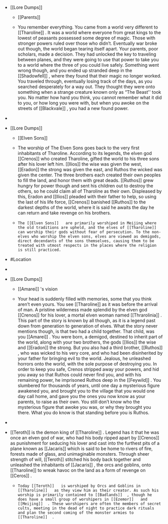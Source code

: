 
 - [[Lore Dumps]] 
	 - [[Parents]] 
	 - You remember everything. You came from a world very different to [[Tharoline]]  . It was a world where everyone from great kings to the lowest of peasants possessed some degree of magic. Those with stronger powers ruled over those who didn’t. Eventually war broke out though, the world began tearing itself apart. Your parents, poor scholars, made a decision. They had unlocked the key to traveling between planes, and they were going to use that power to take you to a world where the three of you could live safely. Something went wrong though, and you ended up stranded deep in the [[Shadowfell]] , where they found that their magic no longer worked. You traveled through, eventually losing track of the days, as you searched desperately for a way out. They thought they were onto something when a strange creature known only as “The Beast'' took you. No matter how hard you think, you cannot remember what it did to you, or how long you were with, but when you awoke on the streets of [[Blackvale]] , you had a new found power.
 - 
 - [[Lore Dumps]] 
	 - [[Elven Sons]] 
	 - The worship of The Elven Sons goes back to the very first inhabitants of Tharoline. According to its legends, the elven god [[Crenos]]  who created Tharoline, gifted the world to his three sons after his lover left him. [[Ilios]]   the wise was given the west, [[Eradon]]  the strong was given the east, and Ruthos the wicked was given the center. The three brothers each created their own peoples to fill the land, and honor them with great deads. [[Ruthos]]  grew hungry for power though and sent his children out to destroy the others, so he could claim all of Tharoline as their own. Displeased by this, Eradon and [[Ilios]]  pleaded with their father to help, so using the last of his life force, [[Crenos]]  banished [[Ruthos]]  to the darkest depths of the world, where it is said he awaits the day he can return and take revenge on his brothers.
	 -     The [[Elven Sons]]   are primarily worshiped in Meijing where the old traditions are upheld, and the elves of [[Tharoline]]  can worship their gods without fear of persecution. To the non-elves who worship the elven sons, elves are viewed as demigods, direct decendants of the sons themselves, causing them to be treated with utmost respects in the places where the religion is still practiced.
 - #Location

 - 
 - [[Lore Dumps]] 
	 - [[Amarei]]  's vision
	 - Your head is suddenly filled with memories, some that you think aren’t even yours. You see [[Tharoline]]   as it was before the arrival of man. A pristine wilderness made splendid by the elven god [[Crenos]]   for his lover, a mortal elven woman named [[Thrarolinia]]  . This part of the story is known by all though, as it is a legend past down from generation to generation of elves. What the story never mentions though, is that two had a child together. That child, was you [[Amarei]]  . You were born, a demigod, destined to inherit part of the world, along with your two brothers, the gods [[Ilios]]   the wise and [[Eradon]]   the strong. But you also had a third brother, [[Ruthos]]  , who was wicked to his very core, and who had been disinherited by your father for bringing evil to the world. Jealous, he unleashed horrors onto the world, with the sole purpose of destroying you. In order to keep you safe, Crenos stripped away your powers, and hid you away so that Ruthos could never find you, and with his remaining power, he imprisoned Ruthos deep in the [[Feywild]]  . You slumbered for thousands of years, until one day a mysterious figure awakened you, and brought you to the village that you would one day call home, and gave you the ones you now know as your parents, to raise as their own. You still don’t know who the mysterious figure that awoke you was, or why they brought you there. What you do know is that standing before you is Ruthos.
 - 
 - [[Teroth]]   is the demon king of [[Tharoline]]  . Legend has it that he was once an elven god of war, who had his body ripped apart by [[Crenos]]   as punishment for seducing his lover and cast into the furthest pits of a plane known as [[Jacaris]]   which is said to be home to rivers of fire, forests made of glass, and unimaginable monsters. Through sheer strength of will, [[Teroth]]   stitched his body back together and unleashed the inhabitants of [[Jacaris]]  , the orcs and goblins, onto [[Tharoline]]   to wreak havoc on the land as a form of revenge on [[Ceros]]  .
	 -     Today [[Teroth]]   is worshiped by Orcs and Goblins in [[Tharoline]]   as they view him as their creator. As such his worship is primarily contained to [[Badlands]]  , though he does have a small group of worshipers in [[Ezemor]]   and [[Meijing]]  . These worshipers are often the members of secret cults, meeting in the dead of night to practice dark rituals and plan the second coming of the monster armies to [[Tharoline]]  .